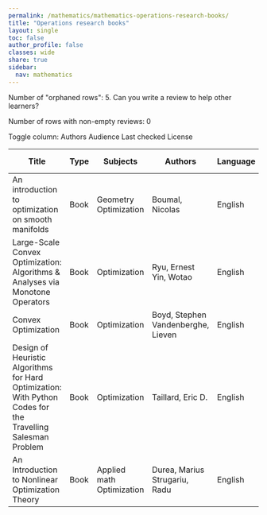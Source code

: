 ```yaml
---
permalink: /mathematics/mathematics-operations-research-books/
title: "Operations research books"
layout: single
toc: false
author_profile: false
classes: wide
share: true
sidebar:
  nav: mathematics
---
```


Number of "orphaned rows": 5. Can you write a review to help other learners?

Number of rows with non-empty reviews: 0

<div class="table_cols_toggles">
Toggle column: <a class="toggle-vis btn btn--danger" data-column="3">Authors</a> <a class="toggle-vis btn btn--danger" data-column="5">Audience</a> <a class="toggle-vis btn btn--danger" data-column="8">Last checked</a> <a class="toggle-vis btn btn--danger" data-column="9">License</a>
</div>
<table class="display" style="width:100%">
<thead>
<tr>
    <th>Title</th>
    <th>Type</th>
    <th>Subjects</th>
    <th>Authors</th>
    <th>Language</th>
    <th>Audience</th>
    <th>Reviews</th>
    <th>URLs</th>
    <th>Last checked</th>
    <th>License</th>
</tr>
</thead>
<tbody>
<tr>
    <td>An introduction to optimization on smooth manifolds</td>
    <td>Book</td>
    <td>Geometry<br>Optimization</td>
    <td>Boumal, Nicolas</td>
    <td>English</td>
    <td>Grad</td>
    <td></td>
    <td><a href="https://www.nicolasboumal.net/book/IntroOptimManifolds_Boumal_2023.pdf" target="_blank">PDF</a><br><a href="https://www.nicolasboumal.net/book/" target="_blank">Site</a></td>
    <td>2023-11-11</td>
    <td></td>
</tr>
<tr>
    <td>Large-Scale Convex Optimization: Algorithms & Analyses via Monotone Operators</td>
    <td>Book</td>
    <td>Optimization</td>
    <td>Ryu, Ernest<br>Yin, Wotao</td>
    <td>English</td>
    <td>Grad</td>
    <td></td>
    <td><a href="https://large-scale-book.mathopt.com/LSCOMO.pdf" target="_blank">PDF</a><br><a href="https://large-scale-book.mathopt.com/" target="_blank">Site</a></td>
    <td>2023-11-20</td>
    <td></td>
</tr>
<tr>
    <td>Convex Optimization</td>
    <td>Book</td>
    <td>Optimization</td>
    <td>Boyd, Stephen<br>Vandenberghe, Lieven </td>
    <td>English</td>
    <td>Undergrad</td>
    <td></td>
    <td><a href="https://stanford.edu/~boyd/cvxbook/bv_cvxbook.pdf" target="_blank">PDF</a><br><a href="https://stanford.edu/~boyd/cvxbook/" target="_blank">Site</a></td>
    <td>2023-11-25</td>
    <td></td>
</tr>
<tr>
    <td>Design of Heuristic Algorithms for Hard Optimization: With Python Codes for the Travelling Salesman Problem</td>
    <td>Book</td>
    <td>Optimization</td>
    <td>Taillard, Eric D.</td>
    <td>English</td>
    <td>Undergrad</td>
    <td></td>
    <td><a href="https://link.springer.com/content/pdf/10.1007/978-3-031-13714-3.pdf" target="_blank">PDF</a><br><a href="https://link.springer.com/download/epub/10.1007/978-3-031-13714-3.epub" target="_blank">EPUB</a><br><a href="https://link.springer.com/book/10.1007/978-3-031-13714-3" target="_blank">Site</a></td>
    <td>2023-12-09</td>
    <td>CC BY 4.0 DEED</td>
</tr>
<tr>
    <td>An Introduction to Nonlinear Optimization Theory</td>
    <td>Book</td>
    <td>Applied math<br>Optimization</td>
    <td>Durea, Marius<br>Strugariu, Radu</td>
    <td>English</td>
    <td>Undergrad</td>
    <td></td>
    <td><a href="https://www.degruyter.com/document/doi/10.2478/9783110426045/pdf" target="_blank">PDF</a><br><a href="https://www.degruyter.com/document/doi/10.2478/9783110426045/epub" target="_blank">EPUB</a><br><a href="https://www.degruyter.com/document/doi/10.2478/9783110426045/html" target="_blank">Site</a></td>
    <td>2023-12-16</td>
    <td>CC BY-NC-ND 4.0 DEED</td>
</tr>
<tfoot>
<tr>
    <td></td>
    <td></td>
    <td></td>
    <td></td>
    <td></td>
    <td></td>
    <td></td>
    <td></td>
    <td></td>
    <td></td>
</tr>
</tfoot>

